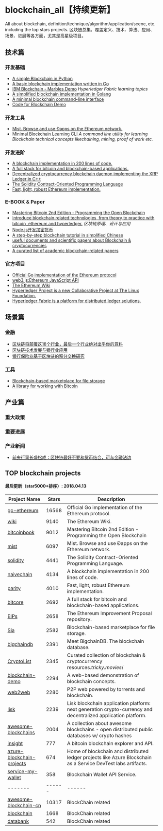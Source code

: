 # blockchain_all【持续更新】
All about blockchain, definition/technique/algorithm/application/scene, etc. including the top stars projects. 区块链总集，覆盖定义、技术、算法、应用、场景、进展等各方面，尤其是高星级项目。

## 技术篇
### 开发基础
* [A simple Blockchain in Python](https://github.com/dvf/blockchain)
* [A basic blockchain implementation written in Go](https://github.com/izqui/blockchain)
* [IBM Blockchain - Marbles Demo](https://github.com/IBM-Blockchain/marbles) *Hyperledger Fabric learning topics*
* [A simplified blockchain implementation in Golang](https://github.com/Jeiwan/blockchain_go)
* [A minimal blockchain command-line interface](https://github.com/seanjameshan/blockchain-cli)
* [Code for Blockchain Demo](https://github.com/seanjameshan/blockchain)

### 开发工具
* [Mist. Browse and use Ðapps on the Ethereum network.](https://github.com/ethereum/mist)
* [Minimal Blockchain Learning CLI](https://github.com/daxeel/blockshell) *A command line utility for learning Blockchain technical concepts likechaining, mining, proof of work etc.*

### 开发进阶
* [A blockchain implementation in 200 lines of code.](https://github.com/lhartikk/naivechain) 
* [A full stack for bitcoin and blockchain-based applications.](https://github.com/bitpay/bitcore)
* [Decentralized cryptocurrency blockchain daemon implementing the XRP Ledger in C++](https://github.com/ripple/rippled)
* [The Solidity Contract-Oriented Programming Language](https://github.com/ethereum/solidity)
* [Fast, light, robust Ethereum implementation. ](https://github.com/paritytech/parity)

### E-BOOK & Paper
* [Mastering Bitcoin 2nd Edition - Programming the Open Blockchain](https://github.com/bitcoinbook/bitcoinbook)
* [Introduce blockchain related technologies, from theory to practice with bitcoin, ethereum and hyperledger.](https://github.com/yeasy/blockchain_guide) *区块链原理、设计与应用*
* [Node.js开发加密货币](http://bitcoin-on-nodejs.ebookchain.org/)
* [A step-by-step blockchain tutorial in simplified Chinese](https://github.com/liuchengxu/blockchain-tutorial)
* [useful documents and scientific papers about Blockchain & cryptocurrencies](https://github.com/bellaj/Blockchain)
* [A curated list of academic blockchain-related papers](https://github.com/decrypto-org/blockchain-papers)

### 官方项目
* [Official Go implementation of the Ethereum protocol](https://github.com/ethereum/go-ethereum)
* [web3.js:Ethereum JavaScript API](https://github.com/ethereum/web3.js)
* [The Ethereum Wiki](https://github.com/ethereum/wiki)
* [Hyperledger Project is a new Collaborative Project at The Linux Foundation.](https://github.com/hyperledger/hyperledger)
* [Hyperledger Fabric is a platform for distributed ledger solutions.](https://github.com/hyperledger/fabric)


## 场景篇
### 金融
* [区块链将颠覆这18个行业，最后一个行业绝对出乎你的意料](https://36kr.com/p/5114192.html)
* [区块链技术发展与银行业应用](https://www-03.ibm.com/systems/data/flash/cn/downloads/Block_chain_technology_development_and_banking_applications.pdf)
* [银行保险业基于区块链的积分交换研究](https://mp.weixin.qq.com/s/Hm7ZrvpQaCVb72Pyaly-Hg)

### 工具
* [Blockchain-based marketplace for file storage](https://github.com/NebulousLabs/Sia)
* [A library for working with Bitcoin](https://github.com/bitcoinj/bitcoinj)

## 产业篇
### 重大政策

### 重要进展

### 产业新闻
* [前央行司长盛松成：区块链最好不要和货币结合，可与金融沾边](https://www.leiphone.com/news/201804/CeJdOjeIqYDBzbt5.html)

## TOP blockchain projects

#### 最后更新（star5000+排序）: 2018.04.13

| Project Name| Stars | Description |
| ------- | ------ | ------ |
| [go-ethereum](https://github.com/ethereum/go-ethereum) | 16568 | Official Go implementation of the Ethereum protocol.
| [wiki](https://github.com/ethereum/wiki) | 9140 | The Ethereum Wiki.
| [bitcoinbook](https://github.com/bitcoinbook/bitcoinbook) | 9012 | Mastering Bitcoin 2nd Edition - Programming the Open Blockchain
| [mist](https://github.com/ethereum/mist) | 6097 | Mist. Browse and use Ðapps on the Ethereum network.
| [solidity](https://github.com/ethereum/solidity) | 4441 | The Solidity Contract-Oriented Programming Language.
| [naivechain](https://github.com/lhartikk/naivechain) | 4134 | A blockchain implementation in 200 lines of code.
| [parity](https://github.com/paritytech/parity) | 4010 | Fast, light, robust Ethereum implementation.
| [bitcore](https://github.com/bitpay/bitcore) | 2692 | A full stack for bitcoin and blockchain-based applications.
| [EIPs](https://github.com/ethereum/EIPs) | 2658 | The Ethereum Improvement Proposal repository.
| [Sia](https://github.com/NebulousLabs/Sia) | 2582 | Blockchain-based marketplace for file storage.
| [bigchaindb](https://github.com/bigchaindb/bigchaindb) | 2391 | Meet BigchainDB. The blockchain database.
| [CryptoList](https://github.com/coinpride/CryptoList) | 2345 | Curated collection of blockchain & cryptocurrency resources.*tricky.movies*/
| [blockchain-demo](https://github.com/anders94/blockchain-demo) | 2294 | A web-based demonstration of blockchain concepts.
| [web2web](https://github.com/elendirx/web2web) | 2280 | P2P web powered by torrents and blockchain.
| [lisk](https://github.com/LiskHQ/lisk) | 2239 |  Lisk blockchain application platform: next generation crypto-currency and decentralized application platform.
| [awesome-blockchains](https://github.com/openblockchains/awesome-blockchains) | 2004 | A collection about awesome blockchains - open distributed public databases w/ crypto hashes
| [insight](https://github.com/bitpay/insight) | 777 | A bitcoin blockchain explorer and API.
| [azure-blockchain-projects](https://github.com/Azure/azure-blockchain-projects) | 674 | Home of blockchain and distributed ledger projects like Azure Blockchain as a Service DevTest labs artifacts.
| [service-my-wallet](https://github.com/blockchain/service-my-wallet-v3) | 358 | Blockchain Wallet API Service.
| ------- | ------ | ------ |
| [awesome-blockchain-cn](https://github.com/chaozh/awesome-blockchain-cn) | 10317 | BlockChain related
| [blockchain](https://github.com/LiuBoyu/blockchain) | 1668 | BlockChain related
| [databank](https://github.com/blockchain-university/databank) | 542 | BlockChain related
